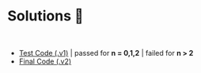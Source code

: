 # Solutions :memo:

<br>

- [Test Code (.v1)](/sierpinski_carpet_v1.py) | passed for **n = 0,1,2** | failed for **n > 2**
- [Final Code (.v2)](/sierpinski_carpet_v2.py)

